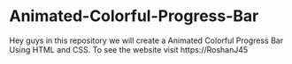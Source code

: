 # Animated-Colorful-Progress-Bar
Hey guys in this repository we will create a Animated Colorful Progress Bar Using HTML and CSS. To see the website visit https://RoshanJ45

